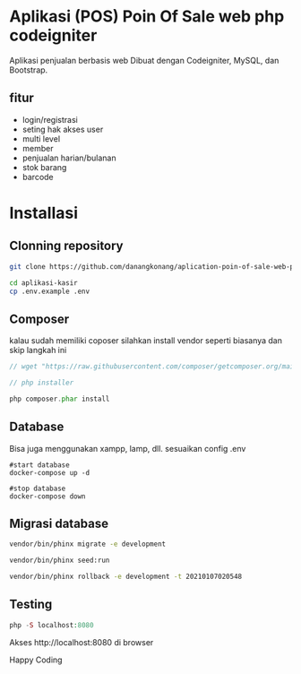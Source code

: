 # Aplikasi (POS) Poin Of Sale web php codeigniter
Aplikasi penjualan berbasis web Dibuat dengan Codeigniter, MySQL, dan Bootstrap.

## fitur
- login/registrasi
- seting hak akses user
- multi level
- member
- penjualan harian/bulanan
- stok barang
- barcode

# Installasi

## Clonning repository

```bash
git clone https://github.com/danangkonang/aplication-poin-of-sale-web-php-codeigniter.git aplikasi-kasir

cd aplikasi-kasir
cp .env.example .env
```

## Composer

kalau sudah memiliki coposer silahkan install vendor seperti biasanya dan skip langkah ini

```php
// wget "https://raw.githubusercontent.com/composer/getcomposer.org/main/web/installer"

// php installer

php composer.phar install
```

## Database

Bisa juga menggunakan xampp, lamp, dll. sesuaikan config .env

```
#start database
docker-compose up -d

#stop database
docker-compose down
```

## Migrasi database

```bash
vendor/bin/phinx migrate -e development

vendor/bin/phinx seed:run

vendor/bin/phinx rollback -e development -t 20210107020548
```

## Testing

```php
php -S localhost:8080
```

Akses http://localhost:8080 di browser

Happy Coding

<!-- danangkonang21@gmail.com -->
